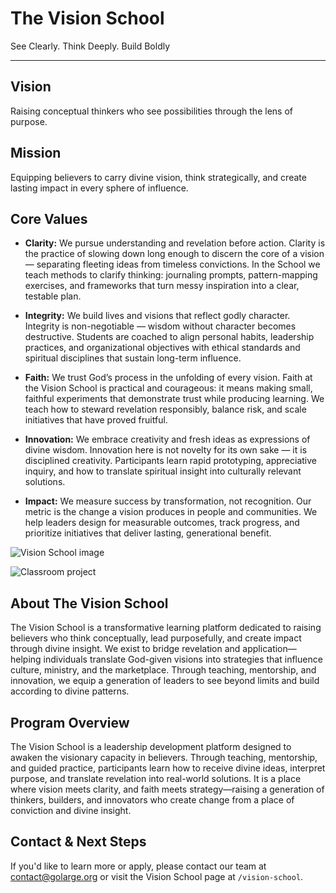# The Vision School

See Clearly. Think Deeply. Build Boldly

---

## Vision

Raising conceptual thinkers who see possibilities through the lens of purpose.

## Mission

Equipping believers to carry divine vision, think strategically, and create lasting impact in every sphere of influence.


## Core Values

- **Clarity:** We pursue understanding and revelation before action. Clarity is the practice of slowing down long enough to discern the core of a vision — separating fleeting ideas from timeless convictions. In the School we teach methods to clarify thinking: journaling prompts, pattern-mapping exercises, and frameworks that turn messy inspiration into a clear, testable plan.

- **Integrity:** We build lives and visions that reflect godly character. Integrity is non-negotiable — wisdom without character becomes destructive. Students are coached to align personal habits, leadership practices, and organizational objectives with ethical standards and spiritual disciplines that sustain long-term influence.

- **Faith:** We trust God’s process in the unfolding of every vision. Faith at the Vision School is practical and courageous: it means making small, faithful experiments that demonstrate trust while producing learning. We teach how to steward revelation responsibly, balance risk, and scale initiatives that have proved fruitful.

- **Innovation:** We embrace creativity and fresh ideas as expressions of divine wisdom. Innovation here is not novelty for its own sake — it is disciplined creativity. Participants learn rapid prototyping, appreciative inquiry, and how to translate spiritual insight into culturally relevant solutions.

- **Impact:** We measure success by transformation, not recognition. Our metric is the change a vision produces in people and communities. We help leaders design for measurable outcomes, track progress, and prioritize initiatives that deliver lasting, generational benefit.

![Vision School image](/schoolimg.jpeg)

![Classroom project](/heroimages/image3.jpeg)


## About The Vision School

The Vision School is a transformative learning platform dedicated to raising believers who think conceptually, lead purposefully, and create impact through divine insight. We exist to bridge revelation and application—helping individuals translate God-given visions into strategies that influence culture, ministry, and the marketplace. Through teaching, mentorship, and innovation, we equip a generation of leaders to see beyond limits and build according to divine patterns.


## Program Overview

The Vision School is a leadership development platform designed to awaken the visionary capacity in believers. Through teaching, mentorship, and guided practice, participants learn how to receive divine ideas, interpret purpose, and translate revelation into real-world solutions. It is a place where vision meets clarity, and faith meets strategy—raising a generation of thinkers, builders, and innovators who create change from a place of conviction and divine insight.


## Contact & Next Steps

If you'd like to learn more or apply, please contact our team at [contact@golarge.org](mailto:contact@golarge.org) or visit the Vision School page at `/vision-school`.
